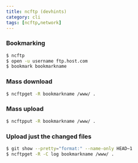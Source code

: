 ```yaml
---
title: ncftp (devhints)
category: cli
tags: [ncftp,network]
---
```


### Bookmarking

```sh
$ ncftp
$ open -u username ftp.host.com
$ bookmark bookmarkname
```

### Mass download

```sh
$ ncftpget -R bookmarkname /www/ .
```

### Mass upload

```sh
$ ncftpput -R bookmarkname /www/ .
```

### Upload just the changed files

```sh
$ git show --pretty="format:" --name-only HEAD~1
$ ncftpget -R -C log bookmarkname /www/ .
```
